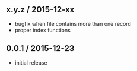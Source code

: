 x.y.z / 2015-12-xx
------------------
- bugfix when file contains more than one record
- proper index functions

0.0.1 / 2015-12-23
------------------
- initial release
